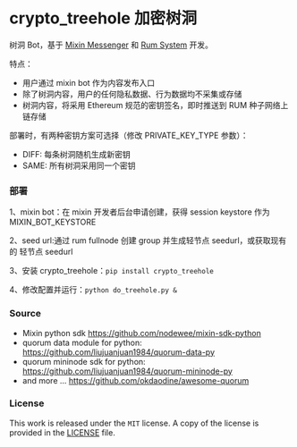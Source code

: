 # crypto_treehole 加密树洞

树洞 Bot，基于 [Mixin Messenger](https://mixin.one/) 和 [Rum System](https://rumsystem.net/) 开发。

特点：

- 用户通过 mixin bot 作为内容发布入口
- 除了树洞内容，用户的任何隐私数据、行为数据均不采集或存储
- 树洞内容，将采用 Ethereum 规范的密钥签名，即时推送到 RUM 种子网络上链存储

部署时，有两种密钥方案可选择（修改 PRIVATE_KEY_TYPE 参数）：

- DIFF: 每条树洞随机生成新密钥
- SAME: 所有树洞采用同一个密钥

### 部署

1、mixin bot：在 mixin 开发者后台申请创建，获得 session keystore 作为 MIXIN_BOT_KEYSTORE 

2、seed url:通过 rum fullnode 创建 group 并生成轻节点 seedurl，或获取现有的 轻节点 seedurl

3、安装 crypto_treehole：```pip install crypto_treehole```

4、修改配置并运行：```python do_treehole.py &```

### Source

- Mixin python sdk https://github.com/nodewee/mixin-sdk-python
- quorum data module for python: https://github.com/liujuanjuan1984/quorum-data-py
- quorum mininode sdk for python: https://github.com/liujuanjuan1984/quorum-mininode-py 
- and more ...  https://github.com/okdaodine/awesome-quorum

### License

This work is released under the `MIT` license. A copy of the license is provided in the [LICENSE](https://github.com/liujuanjuan1984/crypto_treehole/blob/master/LICENSE) file.

